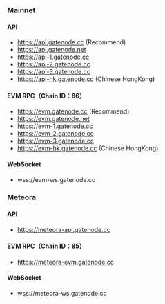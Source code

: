
### Mainnet

#### API

* https://api.gatenode.cc  (Recommend)
* https://api.gatenode.net
* https://api-1.gatenode.cc
* https://api-2.gatenode.cc
* https://api-3.gatenode.cc
* https://api-hk.gatenode.cc  (Chinese HongKong)


#### EVM RPC（Chain ID：86）

* https://evm.gatenode.cc  (Recommend)
* https://evm.gatenode.net
* https://evm-1.gatenode.cc 
* https://evm-2.gatenode.cc
* https://evm-3.gatenode.cc
* https://evm-hk.gatenode.cc  (Chinese HongKong)

#### WebSocket

* wss://evm-ws.gatenode.cc


### Meteora

#### API

* https://meteora-api.gatenode.cc


#### EVM RPC（Chain ID：85）

* https://meteora-evm.gatenode.cc


#### WebSocket

* wss://meteora-ws.gatenode.cc


